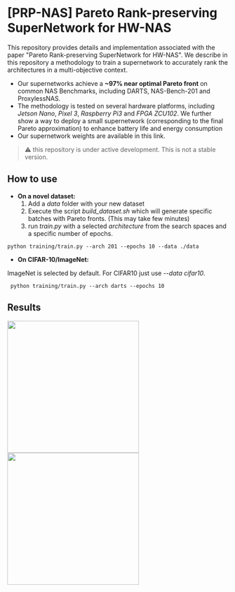# [PRP-NAS] Pareto Rank-preserving SuperNetwork for HW-NAS
This repository provides details and implementation associated with the paper "Pareto Rank-preserving SuperNetwork for HW-NAS". 
We describe in this repository a methodology to train a supernetwork to accurately rank the architectures in a multi-objective context. 

* Our supernetworks achieve a **~97% near optimal Pareto front** on common NAS Benchmarks, including DARTS, NAS-Bench-201 and ProxylessNAS.
* The methodology is tested on several hardware platforms, including *Jetson Nano*, *Pixel 3*, *Raspberry Pi3* and *FPGA ZCU102*. We further show a way to deploy a small supernetwork (corresponding to the final Pareto approximation) to enhance battery life and energy consumption 
* Our supernetwork weights are available in this link. 

> :warning: this repository is under active development. This is not a stable version.


## How to use

* **On a novel dataset:**
    1. Add a *data* folder with your new dataset 
    2. Execute the script *build_dataset.sh* which will generate specific batches with Pareto fronts. (This may take few minutes)
    3. run *train.py* with a selected *architecture* from the search spaces and a specific number of epochs. 

``` python training/train.py --arch 201 --epochs 10 --data ./data ```

* **On CIFAR-10/ImageNet:** 

ImageNet is selected by default. For CIFAR10 just use *--data cifar10*. 

``` python training/train.py --arch darts --epochs 10```

## Results 
<p float="left">
  <img src="./images/pareto_imagenet.png" width="300" />
  <img src="./images/pareto_cifar.png" width="300" /> 
</p>

